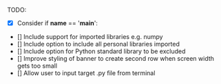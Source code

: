 
TODO:

- [X] Consider if __name__ == '__main__':
- [] Include support for imported libraries e.g. numpy
- [] Include option to include all personal libraries imported
- [] Include option for Python standard library to be excluded
- [] Improve styling of banner to create second row when screen width gets too small
- [] Allow user to input target .py file from terminal